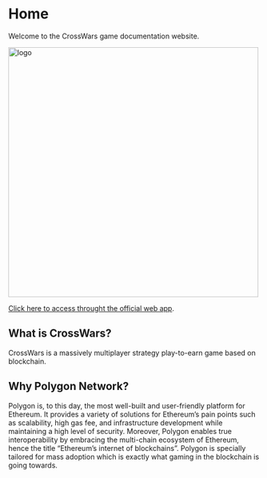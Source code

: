 # Home

Welcome to the CrossWars game documentation website.

<img src="../img/cwlogo.png" alt="logo" width="500"/>

[Click here to access throught the official web app](https://crosswars.io/#/). 

## What is CrossWars?
CrossWars is a massively multiplayer strategy play-to-earn game based on blockchain.

## Why Polygon Network?

Polygon is, to this day, the most well-built and user-friendly platform for Ethereum. It provides a variety of solutions for Ethereum’s pain points such as scalability, high gas fee, and infrastructure development while maintaining a high level of security. Moreover, Polygon enables true interoperability by embracing the multi-chain ecosystem of Ethereum, hence the title “Ethereum’s internet of blockchains”. Polygon is specially tailored for mass adoption which is exactly what gaming in the blockchain is going towards. 
